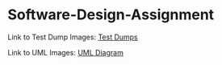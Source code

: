 # Software-Design-Assignment

Link to Test Dump Images:
[Test Dumps](/UML%20Diagram.PNG)

Link to UML Images:
[UML Diagram](/UML%20Diagram.PNG)


